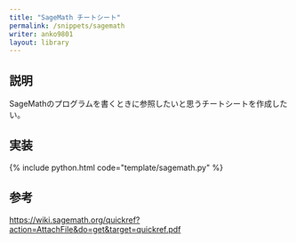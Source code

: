 ```yaml
---
title: "SageMath チートシート"
permalink: /snippets/sagemath
writer: anko9801
layout: library
---
```


## 説明

SageMathのプログラムを書くときに参照したいと思うチートシートを作成したい。

## 実装

{% include python.html code="template/sagemath.py" %}

## 参考
https://wiki.sagemath.org/quickref?action=AttachFile&do=get&target=quickref.pdf